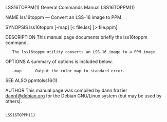 LSS16TOPPM(1)                                                                              General Commands Manual                                                                              LSS16TOPPM(1)

NAME
       lss16toppm — Convert an LSS-16 image to PPM

SYNOPSIS
       lss16toppm [-map]  [< file.lss]  [> file.ppm]

DESCRIPTION
       This manual page documents briefly the lss16toppm       command.

       The lss16toppm utility converts an LSS-16 image to a PPM image.

OPTIONS
       A summary of options is included below.

       -map      Output the color map to standard error.

SEE ALSO
       ppmtolss16(1)

AUTHOR
       This manual page was compiled by dann frazier <dannf@debian.org> for the Debian GNU/Linux system (but may be used by others).

                                                                                                                                                                                                LSS16TOPPM(1)
